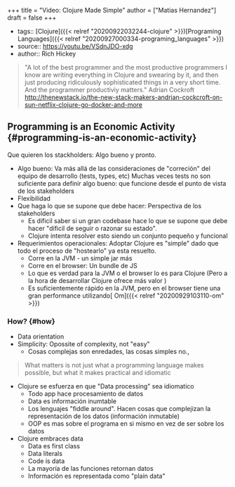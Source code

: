 +++
title = "Video: Clojure Made Simple"
author = ["Matias Hernandez"]
draft = false
+++

-   tags:: [Clojure]({{< relref "20200922032244-clojure" >}})[Programing Languages]({{< relref "20200927000334-programing_languages" >}})
-   source:: <https://youtu.be/VSdnJDO-xdg>
-   author:: Rich Hickey

> "A lot of the best programmer and the most productive programmers I know are writing everything in Clojure and swearing by it, and then just producing ridiculously sophisticated things in a very short time.
> And the programmer productiviy matters."
> Adrian Cockroft
> <http://thenewstack.io/the-new-stack-makers-andrian-cockcroft-on-sun-netflix-clojure-go-docker-and-more>


## Programming is an Economic Activity {#programming-is-an-economic-activity}

Que quieren los stackholders: Algo bueno y pronto.

-   Algo bueno: Va más allá de las consideraciones de "correción" del equipo de desarrollo (tests, types, etc)
    Muchas veces tests no son suficiente para definir algo bueno: que funcione desde el punto de vista de los stakeholders
-   Flexibilidad
-   Que haga lo que se supone que debe hacer: Perspectiva de los stakeholders
    -   Es dificil saber si un gran codebase hace lo que se supone que debe hacer "dificil de seguir o razonar su estado".
    -   Clojure intenta resolver esto siendo un conjunto pequeño y funcional
-   Requerimientos operacionales: Adoptar Clojure es "simple" dado que todo el proceso de "hostearlo" ya esta resuelto.
    -   Corre en la JVM - un simple jar más
    -   Corre en el browser: Un bundle de JS
    -   Lo que es verdad para la JVM o el browser lo es para Clojure (Pero a la hora de desarrollar Clojure ofrece más valor )
    -   Es suficientemente rápido en la JVM, pero en el browser tiene una gran performance utilizando[ Om]({{< relref "20200929103110-om" >}})


### How? {#how}

-   Data orientation
-   Simplicity: Opossite of complexity, not "easy"
    -   Cosas complejas son enredades, las cosas simples no.,

> What matters is not just what a programming language makes possible, but what it makes practical and idiomatic

-   Clojure se esfuerza en que "Data processing" sea idiomatico
    -   Todo app hace procesamiento de datos
    -   Data es información inumtable
    -   Los lenguajes "fiddle around". Hacen cosas que complejizan la representación de los datos (información inmutable)
    -   OOP es mas sobre el programa en si mismo en vez de ser sobre los datos
-   Clojure embraces data
    -   Data es first class
    -   Data literals
    -   Code is data
    -   La mayoría de las funciones retornan datos
    -   Información es representada como "plain data"
